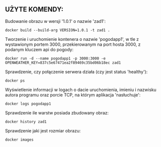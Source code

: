 UŻYTE KOMENDY:
--------------

Budowanie obrazu w wersji '1.0.1' o nazwie 'zad1':
```
docker build --build-arg VERSION=1.0.1 -t zad1 .
```

Tworzenie i uruchomienie kontenera o nazwie 'pogodapp1', w tle z wystawionym portem 3000, przekierowanym na port hosta 3000, z podanym kluczem api do pogody:
```
docker run -d --name pogodapp1 -p 3000:3000 -e OPENWEATHER_KEY=837c5e67471ea2f89469c35bd06b18ec zad1
```


Sprawdzenie, czy połączenie serwera działa (czy jest status 'healthy'):
```
docker ps
```


Wyświetlenie informacji w logach o dacie uruchomienia, imieniu i nazwisku autora programu oraz porcie TCP, na którym aplikacja 'nasłuchuje':
```
docker logs pogodapp1
```


Sprawdzenie ile warstw posiada zbudowany obraz:
```
docker history zad1
```


Sprawdzenie jaki jest rozmiar obrazu:
```
docker images
```
